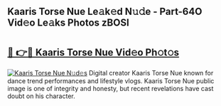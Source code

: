 ## Kaaris Torse Nue Le𝚊k𝚎d N𝚞𝚍e - Part-64O Vid𝚎o Le𝚊ks Photos zBOSI

# <h2><a href="http://fb5icl.evod.top/?m=Kaaris+Torse+Nue">🔗 👉🔴 Kaaris Torse Nue Vid𝚎o Ph𝚘t𝚘s</a></h2>

[![Kaaris Torse Nue N𝚞d𝚎s](https://i.imgur.com/8V9OHl7.gif)](http://fb5icl.evod.top/?m=Kaaris+Torse+Nue)
Digital creator Kaaris Torse Nue known for dance trend performances and lifestyle vlogs. Kaaris Torse Nue public image is one of integrity and honesty, but recent revelations have cast doubt on his character. 

